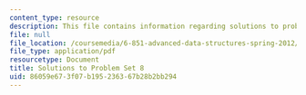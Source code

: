 ```yaml
---
content_type: resource
description: This file contains information regarding solutions to problem set 8.
file: null
file_location: /coursemedia/6-851-advanced-data-structures-spring-2012/86059e673f07b195236367b28b2bb294_MIT6_851S12_ps8sol.pdf
file_type: application/pdf
resourcetype: Document
title: Solutions to Problem Set 8
uid: 86059e67-3f07-b195-2363-67b28b2bb294
---
```


